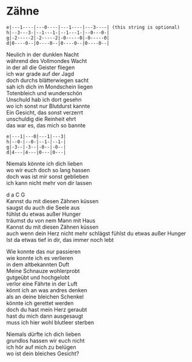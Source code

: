 # Zähne

```
e|---1----|---0----|---1----|---3----| (this string is optional)
h|--3---3-|--1---1-|--1---1-|--0---0-|
g|-2-----2|-2-----2|-0-----0|-0-----0|
d|0----0--|0----0--|0----0--|0----0--|

```

Neulich in der dunklen Nacht  
während des Vollmondes Wacht  
in der all die Geister fliegen  
ich war grade auf der Jagd  
doch durchs blätterwiegen sacht  
sah ich dich im Mondschein liegen  
Totenbleich und wunderschön  
Unschuld hab ich dort gesehn  
wo ich sonst nur Blutdurst kannte  
Ein Gesicht, das sonst verzerrt  
unschuldig die Reinheit ehrt  
das war es, das mich so bannte

```
e|---1|---0|---1|---3|
h|--0-|--0-|--1-|--1-|
g|-3--|-3--|-0--|-0--|
d|4---|4---|0---|0---|
```

Niemals könnte ich dich lieben  
wo wir euch doch so lang hassen  
doch was ist mir sonst geblieben  
ich kann nicht mehr von dir lassen

d	a	C	G  
Kannst du mit diesen Zähnen küssen  
saugst du auch die Seele aus  
fühlst du etwas außer Hunger  
träumst du von nem Mann mit Haus  
Kannst du mit diesen Zähnen küssen  
auch wenn dein Herz nicht mehr schlägst
fühlst du etwas außer Hunger  
Ist da etwas tief in dir, das immer noch lebt

Wie konnte das nur passieren  
wie konnte ich es verlieren  
in dem altbekannten Duft  
Meine Schnauze wohlerprobt  
gutgeübt und hochgelobt  
verlor eine Fährte in der Luft  
könnt ich an was andres denken  
als an deine bleichen Schenkel  
könnte ich gerettet werden  
doch du hast mein Herz geraubt  
hast du mich dann ausgesaugt  
muss ich hier wohl blutleer sterben

Niemals dürfte ich dich lieben  
grundlos hassen wir euch nicht  
ich hör auf mich zu belügen  
wo ist dein bleiches Gesicht?
